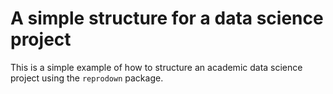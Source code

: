 # A simple structure for a data science project

This is a simple example of how to structure an academic data science project
using the `reprodown` package.

